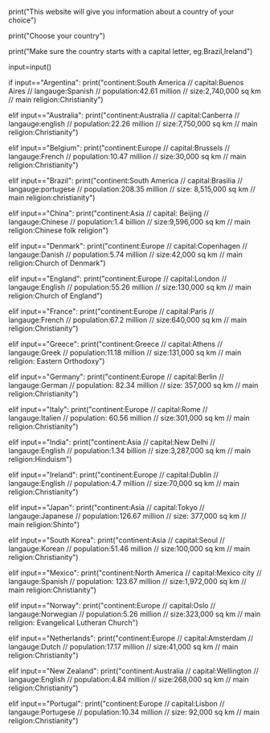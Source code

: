 print("This website will give you information about a country of your choice")

print("Choose your country")

print("Make sure the country starts with a capital letter, eg.Brazil,Ireland")

input=input()

if input=="Argentina":
 print("continent:South America  //   capital:Buenos Aires //  langauge:Spanish  // population:42.61 million    // size:2,740,000 sq km     //   main religion:Christianity") 
 
elif input=="Australia":
 print("continent:Australia   //    capital:Canberra   //   langauge:english  //  population:22.26 million   //   size:7,750,000 sq km    // main religion:Christianity") 
 
elif input=="Belgium":
 print("continent:Europe    //   capital:Brussels    //   langauge:French  //   population:10.47 million   //   size:30,000 sq km     //   main religion:Christianity") 
 
 
elif input=="Brazil":
 print("continent:South America   //    capital:Brasilia    //   langauge:portugese  //   population:208.35 million   //   size:	8,515,000 sq km   //  main religion:christianity") 
 
  
elif input=="China":
 print("continent:Asia    //   capital:	Beijing    //   langauge:Chinese  //   population:1.4 billion   //   size:9,596,000 sq km     //    main religion:Chinese folk religion") 
 
  
elif input=="Denmark":
 print("continent:Europe   //    capital:Copenhagen    //   langauge:Danish   //  population:5.74 million   //   size:42,000 sq km     //   main religion:Church of Denmark") 
 
  
elif input=="England":
 print("continent:Europe   //    capital:London   //    langauge:English  //   population:55.26 million     //   size:130,000 sq km     //    main religion:Church of England") 
 
  
elif input=="France":
 print("continent:Europe   //    capital:Paris   //    langauge:French   //  population:67.2 million  //   size:640,000 sq km   //  main religion:Christianity") 

elif input=="Greece":
 print("continent:Greece   //    capital:Athens   //   langauge:Greek  //  population:11.18 million   //    size:131,000 sq km  //   main religion:	Eastern Orthodoxy") 
 
elif input=="Germany":
 print("continent:Europe   //    capital:Berlin   //   langauge:German  //  population: 82.34 million   //   size:	357,000 sq km     //    main religion:Christianity") 
 
elif input=="Italy":
 print("continent:Europe   //    capital:Rome   //   langauge:Italien  //  population:	60.56 million   //  size:301,000 sq km  //   main religion:Christianity") 
 
elif input=="India":
 print("continent:Asia   //    capital:New Delhi    //    langauge:English  //  population:1.34 billion   //   size:3,287,000 sq km     //   main religion:Hinduism") 
 
elif input=="Ireland":
 print("continent:Europe   //    capital:Dublin  //    langauge:English  //  population:4.7 million    //   size:70,000 sq km  //   main religion:Christianity") 
 
elif input=="Japan":
 print("continent:Asia   //    capital:Tokyo   //   langauge:Japanese  //  population:126.67 million   //   size:	377,000 sq km  //   main religion:Shinto") 
 
elif input=="South Korea":
 print("continent:Asia    //   capital:Seoul   //   langauge:Korean  //   population:51.46 million   //   size:100,000 sq km  //   main religion:Christianity") 
 
elif input=="Mexico":
 print("continent:North America   //    capital:Mexico city  //    langauge:Spanish   //    population:	123.67 million     // size:1,972,000 sq km  //   main religion:Christianity") 
 
elif input=="Norway":
 print("continent:Europe   //    capital:Oslo   //   langauge:Norwegian  //   population:5.26 million   //   size:323,000 sq km  //  main religion:	Evangelical Lutheran Church") 
 
elif input=="Netherlands":
 print("continent:Europe   //    capital:Amsterdam   //   langauge:Dutch  //  population:17.17 million   //    size:41,000 sq km     //   main religion:Christianity") 
 
elif input=="New Zealand":
 print("continent:Australia   //   capital:Wellington   //   langauge:English  //   population:4.84 million   //   size:268,000 sq km    //    main religion:Christianity") 
 
elif input=="Portugal":
 print("continent:Europe  //     capital:Lisbon   //   langauge:Portugese  //   population:10.34 million  //   size:	92,000 sq km       //  main religion:Christianity") 	
